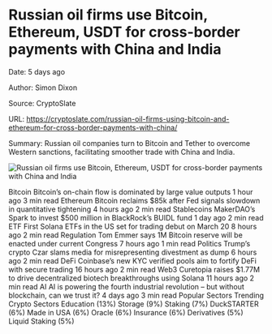 # Russian oil firms use Bitcoin, Ethereum, USDT for cross-border payments with China and India

Date: 5 days ago

Author: Simon Dixon

Source: CryptoSlate

URL: https://cryptoslate.com/russian-oil-firms-using-bitcoin-and-ethereum-for-cross-border-payments-with-china/

Summary: Russian oil companies turn to Bitcoin and Tether to overcome Western sanctions, facilitating smoother trade with China and India.

![Russian oil firms use Bitcoin, Ethereum, USDT for cross-border payments with China and India](https://cryptoslate.com/wp-content/uploads/2025/03/russial-oil-crypto-.jpg)

Bitcoin Bitcoin’s on-chain flow is dominated by large value outputs 1 hour ago 3 min read Ethereum Bitcoin reclaims $85k after Fed signals slowdown in quantitative tightening 4 hours ago 2 min read Stablecoins MakerDAO’s Spark to invest $500 million in BlackRock’s BUIDL fund 1 day ago 2 min read ETF First Solana ETFs in the US set for trading debut on March 20 8 hours ago 2 min read Regulation Tom Emmer says 1M Bitcoin reserve will be enacted under current Congress 7 hours ago 1 min read Politics Trump’s crypto Czar slams media for misrepresenting divestment as dump 6 hours ago 2 min read DeFi Coinbase’s new KYC verified pools aim to fortify DeFi with secure trading 16 hours ago 2 min read Web3 Curetopia raises $1.77M to drive decentralized biotech breakthroughs using Solana 11 hours ago 2 min read AI AI is powering the fourth industrial revolution – but without blockchain, can we trust it? 4 days ago 3 min read Popular Sectors Trending Crypto Sectors Education (13%) Storage (9%) Staking (7%) DuckSTARTER (6%) Made in USA (6%) Oracle (6%) Insurance (6%) Derivatives (5%) Liquid Staking (5%)
